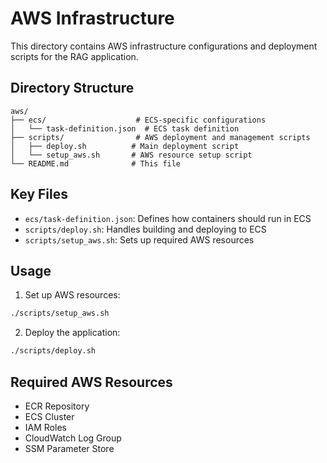 # AWS Infrastructure

This directory contains AWS infrastructure configurations and deployment scripts for the RAG application.

## Directory Structure

```
aws/
├── ecs/                    # ECS-specific configurations
│   └── task-definition.json  # ECS task definition
├── scripts/                # AWS deployment and management scripts
│   ├── deploy.sh          # Main deployment script
│   └── setup_aws.sh       # AWS resource setup script
└── README.md              # This file
```

## Key Files

- `ecs/task-definition.json`: Defines how containers should run in ECS
- `scripts/deploy.sh`: Handles building and deploying to ECS
- `scripts/setup_aws.sh`: Sets up required AWS resources

## Usage

1. Set up AWS resources:
```bash
./scripts/setup_aws.sh
```

2. Deploy the application:
```bash
./scripts/deploy.sh
```

## Required AWS Resources

- ECR Repository
- ECS Cluster
- IAM Roles
- CloudWatch Log Group
- SSM Parameter Store 
